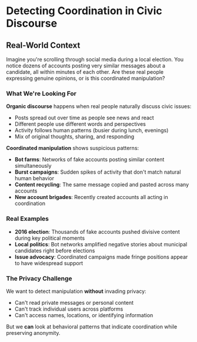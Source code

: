 # Detecting Coordination in Civic Discourse

## Real-World Context

Imagine you're scrolling through social media during a local election. You notice dozens of accounts posting very similar messages about a candidate, all within minutes of each other. Are these real people expressing genuine opinions, or is this coordinated manipulation?

### What We're Looking For

**Organic discourse** happens when real people naturally discuss civic issues:
- Posts spread out over time as people see news and react
- Different people use different words and perspectives
- Activity follows human patterns (busier during lunch, evenings)
- Mix of original thoughts, sharing, and responding

**Coordinated manipulation** shows suspicious patterns:
- **Bot farms**: Networks of fake accounts posting similar content simultaneously
- **Burst campaigns**: Sudden spikes of activity that don't match natural human behavior
- **Content recycling**: The same message copied and pasted across many accounts
- **New account brigades**: Recently created accounts all acting in coordination

### Real Examples

- **2016 election**: Thousands of fake accounts pushed divisive content during key political moments
- **Local politics**: Bot networks amplified negative stories about municipal candidates right before elections
- **Issue advocacy**: Coordinated campaigns made fringe positions appear to have widespread support

### The Privacy Challenge

We want to detect manipulation **without** invading privacy:
- Can't read private messages or personal content
- Can't track individual users across platforms
- Can't access names, locations, or identifying information

But we **can** look at behavioral patterns that indicate coordination while preserving anonymity.
